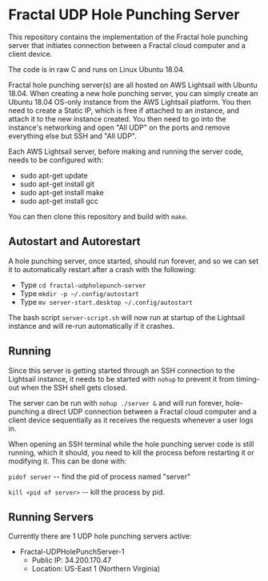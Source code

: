# Fractal UDP Hole Punching Server

This repository contains the implementation of the Fractal hole punching server that initiates connection between a Fractal cloud computer and a client device.

The code is in raw C and runs on Linux Ubuntu 18.04.

Fractal hole punching server(s) are all hosted on AWS Lightsail with Ubuntu 18.04. When creating a new hole punching server, you can simply create an Ubuntu 18.04 OS-only instance from the AWS Lightsail platform. You then need to create a Static IP, which is free if attached to an instance, and attach it to the new instance created. You then need to go into the instance's networking and open "All UDP" on the ports and remove everything else but SSH and "All UDP".

Each AWS Lightsail server, before making and running the server code, needs to be configured with:
- sudo apt-get update
- sudo apt-get install git
- sudo apt-get install make
- sudo apt-get install gcc

You can then clone this repository and build with `make`.

## Autostart and Autorestart

A hole punching server, once started, should run forever, and so we can set it to automatically restart after a crash with the following:
- Type `cd fractal-udpholepunch-server`
- Type `mkdir -p ~/.config/autostart`
- Type `mv server-start.desktop ~/.config/autostart`

The bash script `server-script.sh` will now run at startup of the Lightsail instance and will re-run automatically if it crashes.

## Running

Since this server is getting started through an SSH connection to the Lightsail instance, it needs to be started with `nohup` to prevent it from timing-out when the SSH shell gets closed. 

The server can be run with `nohup ./server &` and will run forever, hole-punching a direct UDP connection between a Fractal cloud computer and a client device sequentially as it receives the requests whenever a user logs in.

When opening an SSH terminal while the hole punching server code is still running, which it should, you need to kill the process before restarting it or modifying it. This can be done with:

 `pidof server`                      -- find the pid of process named "server"
 
 `kill <pid of server>`              -- kill the process by pid.

## Running Servers

Currently there are 1 UDP hole punching servers active:
- Fractal-UDPHolePunchServer-1
    - Public IP: 34.200.170.47
    - Location: US-East 1 (Northern Virginia)
